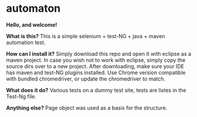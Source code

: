 # automaton
**Hello, and welcome!**

**What is this?**
This is a simple selenium + test-NG + java + maven automation test.

**How can I install it?**
Simply download this repo and open it with eclipse as a maven project. In case you wish not to work with eclipse, simply copy the source dirs over to a new project.
After downloading, make sure your IDE has maven and test-NG plugins installed. Use Chrome version compatible with bundled chromedriver, or update the chromedriver to match.

**What does it do?**
Various tests on a dummy test site, tests are listes in the Test-Ng file.

**Anything else?**
Page object was used as a basis for the structure.


